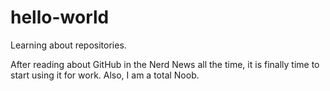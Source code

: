 # hello-world
Learning about repositories.

After reading about GitHub in the Nerd News all the time, it is finally time to start using it for work.
Also, I am a total Noob.

